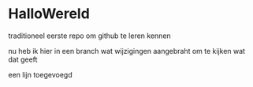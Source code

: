 # HalloWereld
traditioneel eerste repo om github te leren kennen

nu heb ik hier in een branch wat wijzigingen aangebraht om te kijken wat dat geeft

een lijn toegevoegd
